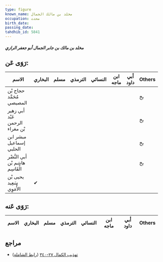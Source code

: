 ```yaml
---
type: figure
known_name: مخلد بن مالك الجمال
occupation: محدث
birth_date:
passing_date:
tahdhib_id: 5841
---
```

##### مخلد بن مالك بن جابر الجمال أبو جعفر الرازي

## رَوَى عَن:
| الاسم                           | البخاري | مسلم | الترمذي | النسائي | ابن ماجه | أبي داود | Others |
| ------------------------------- | ------- | ---- | ------- | ------- | -------- | -------- | ------ |
| حجاج بْن مُحَمَّد المصيصي       |         |      |         |         |          |          | بخ     |
| أبي زهير عَبْد الرحمن بْن مغراء |         |      |         |         |          |          | بخ     |
| مبشر ابن إسماعيل الحلبي         |         |      |         |         |          |          | بخ     |
| أبي النَّضْر هاشم بْن الْقَاسِم |         |      |         |         |          |          | بخ     |
| يحيى بْن سَعِيد الأُمَوِي       | ✔       |      |         |         |          |          |        |
## رَوَى عَنه:
| الاسم | البخاري | مسلم | الترمذي | النسائي | ابن ماجه | أبي داود | Others |
| ----- | ------- | ---- | ------- | ------- | -------- | -------- | ------ |
## مراجع
- [تهذيب الكمال ٢٧-٣٤٠](obsidian://open?vault=Tahdhib-al-Kamal&file=Figures/٥٨٤١-مخلد%20بن%20مالك%20بن%20جابر%20الجمال%20أبو%20جعفر%20الرازي) ([رابط الشاملة](https://shamela.ws/book/3722/14729))